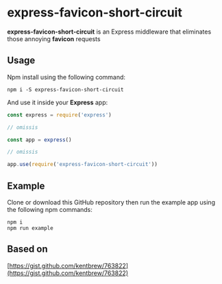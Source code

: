 # express-favicon-short-circuit

**express-favicon-short-circuit** is an Express middleware that eliminates those annoying **favicon** requests

## Usage

Npm install using the following command:

```
npm i -S express-favicon-short-circuit
```

And use it inside your **Express** app:

```javascript
const express = require('express')

// omissis

const app = express()

// omissis

app.use(require('express-favicon-short-circuit'))
```

## Example

Clone or download this GitHub repository then run the example app using the following npm commands:

```
npm i
npm run example
```

## Based on

[https://gist.github.com/kentbrew/763822](https://gist.github.com/kentbrew/763822)
